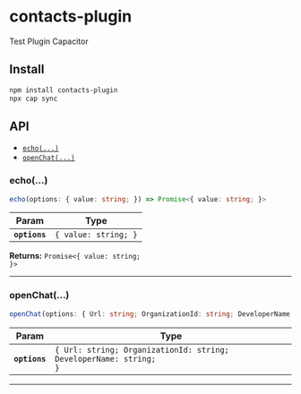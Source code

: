 # contacts-plugin

Test Plugin Capacitor

## Install

```bash
npm install contacts-plugin
npx cap sync
```

## API

<docgen-index>

* [`echo(...)`](#echo)
* [`openChat(...)`](#openchat)

</docgen-index>

<docgen-api>
<!--Update the source file JSDoc comments and rerun docgen to update the docs below-->

### echo(...)

```typescript
echo(options: { value: string; }) => Promise<{ value: string; }>
```

| Param         | Type                            |
| ------------- | ------------------------------- |
| **`options`** | <code>{ value: string; }</code> |

**Returns:** <code>Promise&lt;{ value: string; }&gt;</code>

--------------------


### openChat(...)

```typescript
openChat(options: { Url: string; OrganizationId: string; DeveloperName: string; }) => Promise<void>
```

| Param         | Type                                                                         |
| ------------- | ---------------------------------------------------------------------------- |
| **`options`** | <code>{ Url: string; OrganizationId: string; DeveloperName: string; }</code> |

--------------------

</docgen-api>
